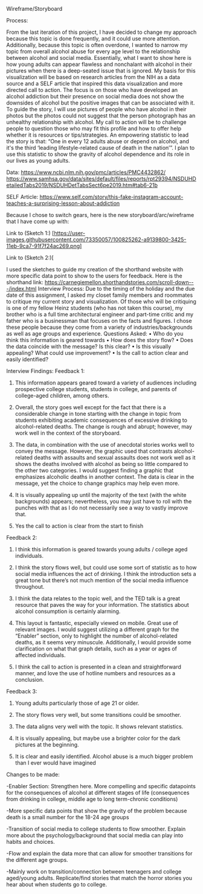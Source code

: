 Wireframe/Storyboard

Process:

From the last iteration of this project, I have decided to change my approach because this topic is done frequently, and it could use more attention. Additionally, because this topic is often overdone, I wanted to narrow my topic from overall alcohol abuse for every age level to the relationship between alcohol and social media. Essentially, what I want to show here is how young adults can appear flawless and nonchalant with alcohol in their pictures when there is a deep-seated issue that is ignored. 
My basis for this visualization will be based on research articles from the NIH as a data source and a SELF article that inspired this data visualization and more directed call to action. The focus is on those who have developed an alcohol addiction but their presence on social media does not show the downsides of alcohol but the positive images that can be associated with it.
To guide the story, I will use pictures of people who have alcohol in their photos but the photos could not suggest that the person photograph has an unhealthy relationship with alcohol. My call to action will be to challenge people to question those who may fit this profile and how to offer help whether it is resources or tips/strategies.
An empowering statistic to lead the story is that: “One in every 12 adults abuse or depend on alcohol, and it's the third ‘leading lifestyle-related cause of death in the nation’”. I plan to use this statistic to show the gravity of alcohol dependence and its role in our lives as young adults. 

Data: https://www.ncbi.nlm.nih.gov/pmc/articles/PMC4432862/
https://www.samhsa.gov/data/sites/default/files/reports/rpt29394/NSDUHDetailedTabs2019/NSDUHDetTabsSect6pe2019.htm#tab6-21b

SELF Article: https://www.self.com/story/this-fake-instagram-account-teaches-a-surprising-lesson-about-addiction 

Because I chose to switch gears, here is the new storyboard/arc/wireframe that I have come up with:

Link to (Sketch 1:) [https://user-images.githubusercontent.com/73350057/100825262-a9139800-3425-11eb-9ca7-91f7f24ac269.png]

Link to (Sketch 2:)[

I used  the sketches to guide my creation of the shorthand website with more specific data point to show to the users for feedback. 
Here is the shorthand link: https://carnegiemellon.shorthandstories.com/scroll-down---/index.html
Interview Process: Due to the timing of the holiday and the due date of this assignment, I asked my closet family members and roommates to critique my current story and visualization. Of those who will be critiquing is one of my fellow Heinz students (who has not taken this course), my brother who is a full time architectural engineer and part-time critic and my father who is a businessman that focuses on the facts and figures. I chose these people because they come from a variety of industries/backgrounds as well as age groups and experience. 
Questions Asked:
•	Who do you think this information is geared towards
•	How does the story flow?
•	Does the data coincide with the message? Is this clear?
•	Is this visually appealing? What could use improvement?
•	Is the call to action clear and easily identified?


Interview Findings:
Feedback 1:

1. This information appears geared toward a variety of audiences including prospective college students, students in college, and parents of college-aged children, among others.

2. Overall, the story goes well except for the fact that there is a considerable change in tone starting with the change in topic from students exhibiting academic consequences of excessive drinking to alcohol-related deaths. The change is rough and abrupt; however, may work well in the context of the storyboard.

3. The data, in combination with the use of anecdotal stories works well to convey the message. However, the graphic used that contrasts alcohol-related deaths with assaults and sexual assaults does not work well as it shows the deaths involved with alcohol as being so little compared to the other two categories. I would suggest finding a graphic that emphasizes alcoholic deaths in another context. The data is clear in the message, yet the choice to change graphics may help even more.

4. It is visually appealing up until the majority of the text (with the white backgrounds) appears; nevertheless, you may just have to roll with the punches with that as I do not necessarily see a way to vastly improve that.

5. Yes the call to action is clear from the start to finish


Feedback 2:
1. I think this information is geared towards young adults / college aged individuals. 

2. I think the story flows well, but could use some sort of statistic as to how social media influences the act of drinking. I think the introduction sets a great tone but there’s not much mention of the social media influence throughout. 

3. I think the data relates to the topic well, and the TED talk is a great resource that paves the way for your information. The statistics about alcohol consumption is certainly alarming. 

4. This layout is fantastic, especially viewed on mobile. Great use of relevant images. I would suggest utilizing a different graph for the “Enabler” section, only to highlight the number of alcohol-related deaths, as it seems very minuscule. Additionally, I would provide some clarification on what that graph details, such as a year or ages of affected individuals. 

5. I think the call to action is presented in a clean and straightforward manner, and love the use of hotline numbers and resources as a conclusion. 


Feedback 3: 
1.	Young adults particularly those of age 21 or older.

2.	The story flows very well, but some transitions could be smoother.

3.	The data aligns very well with the topic. It shows relevant statistics.

4.	It is visually appealing, but maybe use a brighter color for the dark pictures at the beginning. 

5.	It is clear and easily identified. Alcohol abuse is a much bigger problem than I ever would have imagined

Changes to be made:

-Enabler Section: Strengthen here. More compelling and specific datapoints for the consequences of alcohol at different stages of life (consequences from drinking in college, middle age to long term-chronic conditions)

-More specific data points that show the gravity of the problem because death is a small number for the 18-24 age groups

-Transition of social media to college students to flow smoother. Explain more about the psychology/background that social media can play into habits and choices. 

-Flow and explain the data more that can allow for smoother transitions for the different age groups. 

-Mainly work on transition/connection between teenagers and college aged/young adults. Replicate/find stories that match the horror stories you hear about when students go to college. 
